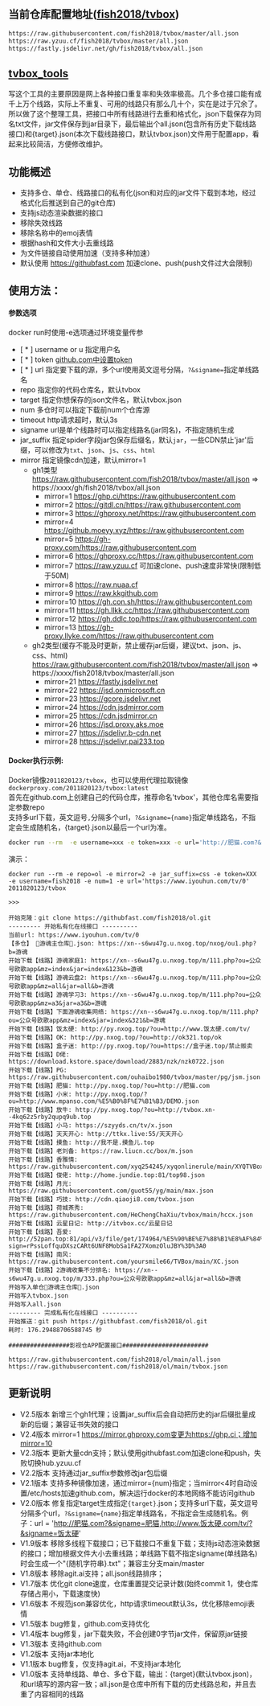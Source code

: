 ## 当前仓库配置地址([fish2018/tvbox](https://github.com/fish2018/tvbox))
```bash
https://raw.githubusercontent.com/fish2018/tvbox/master/all.json
https://raw.yzuu.cf/fish2018/tvbox/master/all.json
https://fastly.jsdelivr.net/gh/fish2018/tvbox/all.json
```

## [tvbox_tools](https://hub.docker.com/r/2011820123/tvbox)
写这个工具的主要原因是网上各种接口重复率和失效率极高。几个多仓接口能有成千上万个线路，实际上不重复、可用的线路只有那么几十个，实在是过于冗余了。所以做了这个整理工具，把接口中所有线路进行去重和格式化，json下载保存为同名txt文件，jar文件保存到jar目录下，最后输出个all.json(包含所有历史下载线路接口)和{target}.json(本次下载线路接口，默认tvbox.json)文件用于配置app，看起来比较简洁，方便修改维护。

## 功能概述
- 支持多仓、单仓、线路接口的私有化(json和对应的jar文件下载到本地，经过格式化后推送到自己的git仓库)
- 支持js动态渲染数据的接口
- 移除失效线路
- 移除名称中的emoj表情
- 根据hash和文件大小去重线路
- 为文件链接自动使用加速（支持多种加速）
- 默认使用 https://githubfast.com 加速clone、push(push文件过大会限制)

## 使用方法：

#### 参数选项 
docker run时使用-e选项通过环境变量传参

- [ * ] username or u 指定用户名
- [ * ] token [github.com中设置token](https://github.com/settings/tokens)
- [ * ] url 指定要下载的源，多个url使用英文逗号分隔，`?&signame=`指定单线路名
- repo 指定你的代码仓库名，默认tvbox
- target 指定你想保存的json文件名，默认tvbox.json
- num 多仓时可以指定下载前num个仓库源
- timeout http请求超时，默认3s
- signame url是单个线路时可以指定线路名(jar同名)，不指定随机生成
- jar_suffix 指定spider字段jar包保存后缀名，默认`jar`，一些CDN禁止'jar'后缀，可以修改为`txt`、`json`、`js`、`css`、`html`
- mirror 指定镜像cdn加速，默认mirror=1
  - gh1类型 https://raw.githubusercontent.com/fish2018/tvbox/master/all.json => https://xxxx/gh/fish2018/tvbox/all.json
    - mirror=1 https://ghp.ci/https://raw.githubusercontent.com
    - mirror=2 https://gitdl.cn/https://raw.githubusercontent.com
    - mirror=3 https://ghproxy.net/https://raw.githubusercontent.com
    - mirror=4 https://github.moeyy.xyz/https://raw.githubusercontent.com
    - mirror=5 https://gh-proxy.com/https://raw.githubusercontent.com
    - mirror=6 https://ghproxy.cc/https://raw.githubusercontent.com
    - mirror=7 https://raw.yzuu.cf 可加速clone、push速度非常快(限制低于50M)
    - mirror=8 https://raw.nuaa.cf
    - mirror=9 https://raw.kkgithub.com
    - mirror=10 https://gh.con.sh/https://raw.githubusercontent.com
    - mirror=11 https://gh.llkk.cc/https://raw.githubusercontent.com
    - mirror=12 https://gh.ddlc.top/https://raw.githubusercontent.com
    - mirror=13 https://gh-proxy.llyke.com/https://raw.githubusercontent.com
  - gh2类型(缓存不能及时更新，禁止缓存jar后缀，建议txt、json、js、css、html) https://raw.githubusercontent.com/fish2018/tvbox/master/all.json => https://xxxx/fish2018/tvbox/master/all.json
    - mirror=21 https://fastly.jsdelivr.net
    - mirror=22 https://jsd.onmicrosoft.cn
    - mirror=23 https://gcore.jsdelivr.net
    - mirror=24 https://cdn.jsdmirror.com
    - mirror=25 https://cdn.jsdmirror.cn
    - mirror=26 https://jsd.proxy.aks.moe
    - mirror=27 https://jsdelivr.b-cdn.net
    - mirror=28 https://jsdelivr.pai233.top

#### Docker执行示例:
Docker镜像`2011820123/tvbox`，也可以使用代理拉取镜像`dockerproxy.com/2011820123/tvbox:latest`<br>
首先在github.com上创建自己的代码仓库，推荐命名'tvbox'，其他仓库名需要指定参数repo<br>
支持多url下载，英文逗号`,`分隔多个url，`?&signame={name}`指定单线路名，不指定会生成随机名，{target}.json以最后一个url为准。<br>

```bash
docker run --rm  -e username=xxx -e token=xxx -e url='http://肥猫.com?&signame=肥猫,http://www.饭太硬.com/tv/?&signame=饭太硬' 2011820123/tvbox
```

演示：

```
docker run --rm -e repo=ol -e mirror=2 -e jar_suffix=css -e token=XXX -e username=fish2018 -e num=1 -e url='https://www.iyouhun.com/tv/0'  2011820123/tvbox

>>>

开始克隆：git clone https://githubfast.com/fish2018/ol.git
--------- 开始私有化在线接口 ----------
当前url: https://www.iyouhun.com/tv/0
【多仓】 🌹游魂主仓库🌹.json: https://xn--s6wu47g.u.nxog.top/nxog/ou1.php?b=游魂
开始下载【线路】游魂家庭1: https://xn--s6wu47g.u.nxog.top/m/111.php?ou=公众号欧歌app&mz=index&jar=index&123&b=游魂
开始下载【线路】游魂云盘2: https://xn--s6wu47g.u.nxog.top/m/111.php?ou=公众号欧歌app&mz=all&jar=all&b=游魂
开始下载【线路】游魂学习3: https://xn--s6wu47g.u.nxog.top/m/111.php?ou=公众号欧歌app&mz=a3&jar=a3&b=游魂
开始下载【线路】下面游魂收集网络: https://xn--s6wu47g.u.nxog.top/m/111.php?ou=公众号欧歌app&mz=index&jar=index&321&b=游魂
开始下载【线路】饭太硬: http://py.nxog.top/?ou=http://www.饭太硬.com/tv/
开始下载【线路】OK: http://py.nxog.top/?ou=http://ok321.top/ok
开始下载【线路】盒子迷: http://py.nxog.top/?ou=https://盒子迷.top/禁止贩卖
开始下载【线路】D佬: https://download.kstore.space/download/2883/nzk/nzk0722.json
开始下载【线路】PG: https://raw.githubusercontent.com/ouhaibo1980/tvbox/master/pg/jsm.json
开始下载【线路】肥猫: http://py.nxog.top/?ou=http://肥猫.com
开始下载【线路】小米: http://py.nxog.top/?ou=http://www.mpanso.com/%E5%B0%8F%E7%B1%B3/DEMO.json
开始下载【线路】放牛: http://py.nxog.top/?ou=http://tvbox.xn--4kq62z5rby2qupq9ub.top
开始下载【线路】小马: https://szyyds.cn/tv/x.json
开始下载【线路】天天开心: http://ttkx.live:55/天天开心
开始下载【线路】摸鱼: http://我不是.摸鱼儿.top
开始下载【线路】老刘备: https://raw.liucn.cc/box/m.json
开始下载【线路】香雅情: https://raw.githubusercontent.com/xyq254245/xyqonlinerule/main/XYQTVBox.json
开始下载【线路】俊佬: http://home.jundie.top:81/top98.json
开始下载【线路】月光: https://raw.githubusercontent.com/guot55/yg/main/max.json
开始下载【线路】巧技: http://cdn.qiaoji8.com/tvbox.json
开始下载【线路】荷城茶秀: https://raw.githubusercontent.com/HeChengChaXiu/tvbox/main/hccx.json
开始下载【线路】云星日记: http://itvbox.cc/云星日记
开始下载【线路】吾爱: http://52pan.top:81/api/v3/file/get/174964/%E5%90%BE%E7%88%B1%E8%AF%84%E6%B5%8B.m3u?sign=rPssLoffquDXszCARt6UNF8MobSa1FA27XomzOluJBY%3D%3A0
开始下载【线路】南风: https://raw.githubusercontent.com/yoursmile66/TVBox/main/XC.json
开始下载【线路】2游魂收集不分排名: https://xn--s6wu47g.u.nxog.top/m/333.php?ou=公众号欧歌app&mz=all&jar=all&b=游魂
开始写入单仓🌹游魂主仓库🌹.json
开始写入tvbox.json
开始写入all.json
--------- 完成私有化在线接口 ----------
开始推送：git push https://githubfast.com/fish2018/ol.git
耗时: 176.29488706588745 秒

#################影视仓APP配置接口########################

https://raw.githubusercontent.com/fish2018/ol/main/all.json
https://raw.githubusercontent.com/fish2018/ol/main/tvbox.json

```
  

## 更新说明
- V2.5版本 新增三个gh1代理；设置jar_suffix后会自动把历史的jar后缀批量成新的后缀；兼容证书失效的接口
- V2.4版本 mirror=1 https://mirror.ghproxy.com变更为https://ghp.ci；增加mirror=10
- V2.3版本 更新大量cdn支持；默认使用githubfast.com加速clone和push，失败切换hub.yzuu.cf
- V2.2版本 支持通过jar_suffix参数修改jar包后缀
- V2.1版本 支持多种镜像加速，通过mirror={num}指定；当mirror<4时自动设置/etc/hosts加速github.com，解决运行docker的本地网络不能访问github
- V2.0版本 修复指定target生成指定`{target}`.json；支持多url下载，英文逗号分隔多个url，`?&signame={name}`指定单线路名，不指定会生成随机名。例子：url = 'http://肥猫.com?&signame=肥猫,http://www.饭太硬.com/tv/?&signame=饭太硬'
- V1.9版本 移除多线程下载接口；已下载接口不重复下载；支持js动态渲染数据的接口；增加根据文件大小去重线路；单线路下载不指定signame(单线路名)时会生成一个"{随机字符串}.txt"；兼容主分支main/master
- V1.8版本 移除agit.ai支持；all.json线路排序；
- V1.7版本 优化git clone速度，仓库重置提交记录计数(始终commit 1，使仓库存储占用小，下载速度快)
- V1.6版本 不规范json兼容优化，http请求timeout默认3s，优化移除emoji表情
- V1.5版本 bug修复，github.com支持优化
- V1.4版本 bug修复，jar下载失败，不会创建0字节jar文件，保留原jar链接
- V1.3版本 支持github.com
- V1.2版本 支持jar本地化
- V1.1版本 bug修复，仅支持agit.ai，不支持jar本地化
- V1.0版本 支持单线路、单仓、多仓下载，输出：{target}(默认tvbox.json)，和url填写的源内容一致；all.json是仓库中所有下载的历史线路总和，并且去重了内容相同的线路


